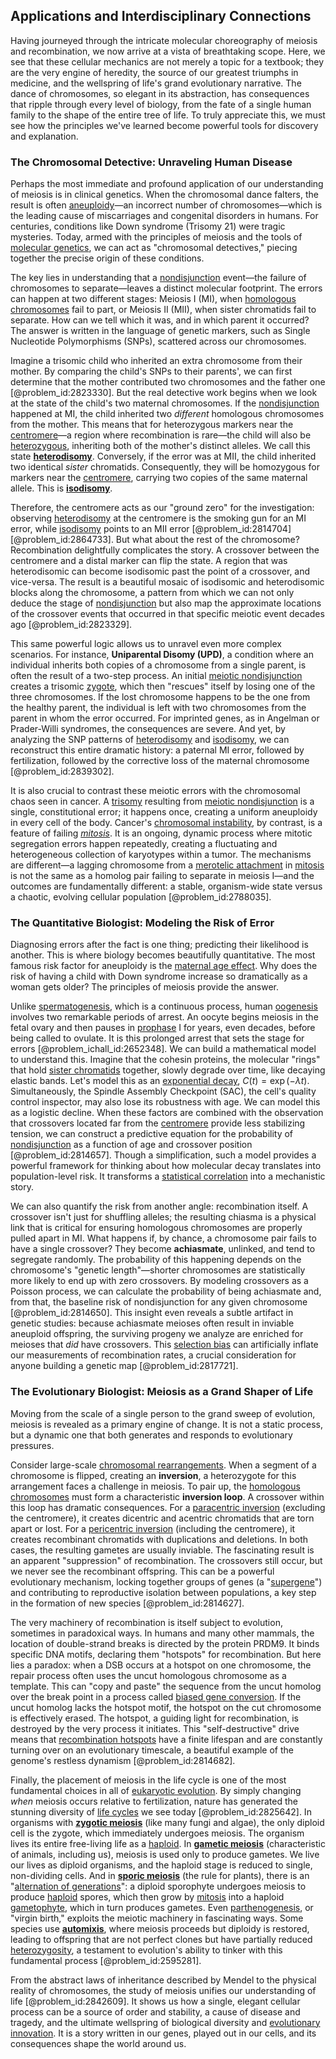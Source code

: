 ## Applications and Interdisciplinary Connections

Having journeyed through the intricate molecular choreography of meiosis and recombination, we now arrive at a vista of breathtaking scope. Here, we see that these cellular mechanics are not merely a topic for a textbook; they are the very engine of heredity, the source of our greatest triumphs in medicine, and the wellspring of life's grand evolutionary narrative. The dance of chromosomes, so elegant in its abstraction, has consequences that ripple through every level of biology, from the fate of a single human family to the shape of the entire tree of life. To truly appreciate this, we must see how the principles we've learned become powerful tools for discovery and explanation.

### The Chromosomal Detective: Unraveling Human Disease

Perhaps the most immediate and profound application of our understanding of meiosis is in clinical genetics. When the chromosomal dance falters, the result is often [aneuploidy](@article_id:137016)—an incorrect number of chromosomes—which is the leading cause of miscarriages and congenital disorders in humans. For centuries, conditions like Down syndrome (Trisomy 21) were tragic mysteries. Today, armed with the principles of meiosis and the tools of [molecular genetics](@article_id:184222), we can act as "chromosomal detectives," piecing together the precise origin of these conditions.

The key lies in understanding that a [nondisjunction](@article_id:144952) event—the failure of chromosomes to separate—leaves a distinct molecular footprint. The errors can happen at two different stages: Meiosis I (MI), when [homologous chromosomes](@article_id:144822) fail to part, or Meiosis II (MII), when sister chromatids fail to separate. How can we tell which it was, and in which parent it occurred? The answer is written in the language of genetic markers, such as Single Nucleotide Polymorphisms (SNPs), scattered across our chromosomes.

Imagine a trisomic child who inherited an extra chromosome from their mother. By comparing the child's SNPs to their parents', we can first determine that the mother contributed two chromosomes and the father one [@problem_id:2823330]. But the real detective work begins when we look at the state of the child's two maternal chromosomes. If the [nondisjunction](@article_id:144952) happened at MI, the child inherited two *different* homologous chromosomes from the mother. This means that for heterozygous markers near the [centromere](@article_id:171679)—a region where recombination is rare—the child will also be [heterozygous](@article_id:276470), inheriting both of the mother's distinct alleles. We call this state **[heterodisomy](@article_id:193629)**. Conversely, if the error was at MII, the child inherited two identical *sister* chromatids. Consequently, they will be homozygous for markers near the [centromere](@article_id:171679), carrying two copies of the same maternal allele. This is **[isodisomy](@article_id:202862)**.

Therefore, the centromere acts as our "ground zero" for the investigation: observing [heterodisomy](@article_id:193629) at the centromere is the smoking gun for an MI error, while [isodisomy](@article_id:202862) points to an MII error [@problem_id:2814704] [@problem_id:2864733]. But what about the rest of the chromosome? Recombination delightfully complicates the story. A crossover between the centromere and a distal marker can flip the state. A region that was heterodisomic can become isodisomic past the point of a crossover, and vice-versa. The result is a beautiful mosaic of isodisomic and heterodisomic blocks along the chromosome, a pattern from which we can not only deduce the stage of [nondisjunction](@article_id:144952) but also map the approximate locations of the crossover events that occurred in that specific meiotic event decades ago [@problem_id:2823329].

This same powerful logic allows us to unravel even more complex scenarios. For instance, **Uniparental Disomy (UPD)**, a condition where an individual inherits both copies of a chromosome from a single parent, is often the result of a two-step process. An initial [meiotic nondisjunction](@article_id:150818) creates a trisomic [zygote](@article_id:146400), which then "rescues" itself by losing one of the three chromosomes. If the lost chromosome happens to be the one from the healthy parent, the individual is left with two chromosomes from the parent in whom the error occurred. For imprinted genes, as in Angelman or Prader-Willi syndromes, the consequences are severe. And yet, by analyzing the SNP patterns of [heterodisomy](@article_id:193629) and [isodisomy](@article_id:202862), we can reconstruct this entire dramatic history: a paternal MI error, followed by fertilization, followed by the corrective loss of the maternal chromosome [@problem_id:2839302].

It is also crucial to contrast these meiotic errors with the chromosomal chaos seen in cancer. A [trisomy](@article_id:265466) resulting from [meiotic nondisjunction](@article_id:150818) is a single, constitutional error; it happens once, creating a uniform aneuploidy in every cell of the body. Cancer's [chromosomal instability](@article_id:138588), by contrast, is a feature of failing *[mitosis](@article_id:142698)*. It is an ongoing, dynamic process where mitotic segregation errors happen repeatedly, creating a fluctuating and heterogeneous collection of karyotypes within a tumor. The mechanisms are different—a lagging chromosome from a [merotelic attachment](@article_id:197675) in [mitosis](@article_id:142698) is not the same as a homolog pair failing to separate in meiosis I—and the outcomes are fundamentally different: a stable, organism-wide state versus a chaotic, evolving cellular population [@problem_id:2788035].

### The Quantitative Biologist: Modeling the Risk of Error

Diagnosing errors after the fact is one thing; predicting their likelihood is another. This is where biology becomes beautifully quantitative. The most famous risk factor for aneuploidy is the [maternal age effect](@article_id:143680). Why does the risk of having a child with Down syndrome increase so dramatically as a woman gets older? The principles of meiosis provide the answer.

Unlike [spermatogenesis](@article_id:151363), which is a continuous process, human [oogenesis](@article_id:151651) involves two remarkable periods of arrest. An oocyte begins meiosis in the fetal ovary and then pauses in [prophase](@article_id:169663) I for years, even decades, before being called to ovulate. It is this prolonged arrest that sets the stage for errors [@problem_ichall_id:2652348]. We can build a mathematical model to understand this. Imagine that the cohesin proteins, the molecular "rings" that hold [sister chromatids](@article_id:273270) together, slowly degrade over time, like decaying elastic bands. Let's model this as an [exponential decay](@article_id:136268), $C(t) = \exp(-\lambda t)$. Simultaneously, the Spindle Assembly Checkpoint (SAC), the cell's quality control inspector, may also lose its robustness with age. We can model this as a logistic decline. When these factors are combined with the observation that crossovers located far from the [centromere](@article_id:171679) provide less stabilizing tension, we can construct a predictive equation for the probability of [nondisjunction](@article_id:144952) as a function of age and crossover position [@problem_id:2814657]. Though a simplification, such a model provides a powerful framework for thinking about how molecular decay translates into population-level risk. It transforms a [statistical correlation](@article_id:199707) into a mechanistic story.

We can also quantify the risk from another angle: recombination itself. A crossover isn't just for shuffling alleles; the resulting chiasma is a physical link that is critical for ensuring homologous chromosomes are properly pulled apart in MI. What happens if, by chance, a chromosome pair fails to have a single crossover? They become **achiasmate**, unlinked, and tend to segregate randomly. The probability of this happening depends on the chromosome's "genetic length"—shorter chromosomes are statistically more likely to end up with zero crossovers. By modeling crossovers as a Poisson process, we can calculate the probability of being achiasmate and, from that, the baseline risk of nondisjunction for any given chromosome [@problem_id:2814650]. This insight even reveals a subtle artifact in genetic studies: because achiasmate meioses often result in inviable aneuploid offspring, the surviving progeny we analyze are enriched for meioses that *did* have crossovers. This [selection bias](@article_id:171625) can artificially inflate our measurements of recombination rates, a crucial consideration for anyone building a genetic map [@problem_id:2817721].

### The Evolutionary Biologist: Meiosis as a Grand Shaper of Life

Moving from the scale of a single person to the grand sweep of evolution, meiosis is revealed as a primary engine of change. It is not a static process, but a dynamic one that both generates and responds to evolutionary pressures.

Consider large-scale [chromosomal rearrangements](@article_id:267630). When a segment of a chromosome is flipped, creating an **inversion**, a heterozygote for this arrangement faces a challenge in meiosis. To pair up, the [homologous chromosomes](@article_id:144822) must form a characteristic **inversion loop**. A crossover within this loop has dramatic consequences. For a [paracentric inversion](@article_id:261765) (excluding the centromere), it creates dicentric and acentric chromatids that are torn apart or lost. For a [pericentric inversion](@article_id:267787) (including the centromere), it creates recombinant chromatids with duplications and deletions. In both cases, the resulting gametes are usually inviable. The fascinating result is an apparent "suppression" of recombination. The crossovers still occur, but we never see the recombinant offspring. This can be a powerful evolutionary mechanism, locking together groups of genes (a "[supergene](@article_id:169621)") and contributing to reproductive isolation between populations, a key step in the formation of new species [@problem_id:2814627].

The very machinery of recombination is itself subject to evolution, sometimes in paradoxical ways. In humans and many other mammals, the location of double-strand breaks is directed by the protein PRDM9. It binds specific DNA motifs, declaring them "hotspots" for recombination. But here lies a paradox: when a DSB occurs at a hotspot on one chromosome, the repair process often uses the uncut homologous chromosome as a template. This can "copy and paste" the sequence from the uncut homolog over the break point in a process called [biased gene conversion](@article_id:261074). If the uncut homolog lacks the hotspot motif, the hotspot on the cut chromosome is effectively erased. The hotspot, a guiding light for recombination, is destroyed by the very process it initiates. This "self-destructive" drive means that [recombination hotspots](@article_id:163107) have a finite lifespan and are constantly turning over on an evolutionary timescale, a beautiful example of the genome's restless dynamism [@problem_id:2814682].

Finally, the placement of meiosis in the life cycle is one of the most fundamental choices in all of [eukaryotic evolution](@article_id:147109). By simply changing *when* meiosis occurs relative to fertilization, nature has generated the stunning diversity of [life cycles](@article_id:273437) we see today [@problem_id:2825642]. In organisms with **[zygotic meiosis](@article_id:172110)** (like many fungi and algae), the only diploid cell is the zygote, which immediately undergoes meiosis. The organism lives its entire free-living life as a [haploid](@article_id:260581). In **[gametic meiosis](@article_id:263545)** (characteristic of animals, including us), meiosis is used only to produce gametes. We live our lives as diploid organisms, and the haploid stage is reduced to single, non-dividing cells. And in **[sporic meiosis](@article_id:266716)** (the rule for plants), there is an "[alternation of generations](@article_id:146065)": a diploid sporophyte undergoes meiosis to produce [haploid](@article_id:260581) spores, which then grow by [mitosis](@article_id:142698) into a haploid [gametophyte](@article_id:145572), which in turn produces gametes. Even [parthenogenesis](@article_id:163309), or "virgin birth," exploits the meiotic machinery in fascinating ways. Some species use **[automixis](@article_id:163924)**, where meiosis proceeds but diploidy is restored, leading to offspring that are not perfect clones but have partially reduced [heterozygosity](@article_id:165714), a testament to evolution's ability to tinker with this fundamental process [@problem_id:2595281].

From the abstract laws of inheritance described by Mendel to the physical reality of chromosomes, the study of meiosis unifies our understanding of life [@problem_id:2842609]. It shows us how a single, elegant cellular process can be a source of order and stability, a cause of disease and tragedy, and the ultimate wellspring of biological diversity and [evolutionary innovation](@article_id:271914). It is a story written in our genes, played out in our cells, and its consequences shape the world around us.